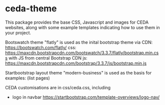 # ceda-theme

This package provides the base CSS, Javascript and images for CEDA websites,
along with some example templates indicating how to use them in your project.

Bootswatch theme "flatly" is used as the inital bootstrap theme via CDN:
https://bootswatch.com/flatly/
css: https://maxcdn.bootstrapcdn.com/bootswatch/3.3.7/flatly/bootstrap.min.css
with JS from central Bootstrap CDN
js: https://maxcdn.bootstrapcdn.com/bootstrap/3.3.7/js/bootstrap.min.js

Startbootstrap layout theme "modern-business" is used as the basis for examples:
(list pages)

CEDA customisations are in css/ceda.css, including
* logo in navbar
https://startbootstrap.com/template-overviews/logo-nav/
